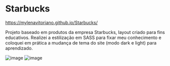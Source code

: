 # Starbucks
https://mylenavitoriano.github.io/Starbucks/

Projeto baseado em produtos da empresa Starbucks, layout criado para fins educativos.
Realizei a estilização em SASS para fixar meu conhecimento e coloquei em prática a mudança de tema do site (modo dark e light) para aprendizado.

![image](https://user-images.githubusercontent.com/71454293/159701013-34e18598-b198-4e41-8226-b861430e7454.png)
![image](https://user-images.githubusercontent.com/71454293/159701082-5598de24-641d-4581-950c-05dd90270908.png)
